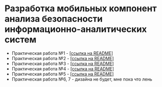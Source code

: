 # Разработка мобильных компонент анализа безопасности информационно-аналитических систем

- Практическая работа №1 - [[ссылка на README]](https://github.com/MoonFlower18/dev_mobile/blob/main/PR_1/README.md)
- Практическая работа №2 - [[ссылка на README]](https://github.com/MoonFlower18/dev_mobile/blob/main/PR_2/README.md)
- Практическая работа №3 - [[ссылка на README]](https://github.com/MoonFlower18/dev_mobile/blob/main/PR_3/README.md)
- Практическая работа №4 - [[ссылка на README]](https://github.com/MoonFlower18/dev_mobile/blob/main/PR_4/README.md)
- Практическая работа №5 - [[ссылка на README]](https://github.com/MoonFlower18/dev_mobile/blob/main/PR_5/README.md)
- Практическая работа №6, 7 - дизайна не будет, мне пока что лень
